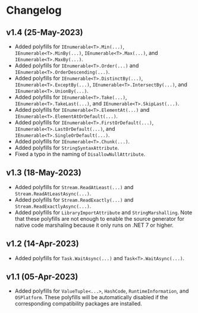 # Changelog

## v1.4 (25-May-2023)

- Added polyfills for `IEnumerable<T>.Min(...)`, `IEnumerable<T>.MinBy(...)`, `IEnumerable<T>.Max(...)`, and `IEnumerable<T>.MaxBy(...)`.
- Added polyfills for `IEnumerable<T>.Order(...)` and `IEnumerable<T>.OrderDescending(...)`.
- Added polyfills for `IEnumerable<T>.DistinctBy(...)`, `IEnumerable<T>.ExceptBy(...)`, `IEnumerable<T>.IntersectBy(...)`, and `IEnumerable<T>.UnionBy(...)`.
- Added polyfills for `IEnumerable<T>.Take(...)`, `IEnumerable<T>.TakeLast(...)`, and `IEnumerable<T>.SkipLast(...)`.
- Added polyfills for `IEnumerable<T>.ElementAt(...)` and `IEnumerable<T>.ElementAtOrDefault(...)`.
- Added polyfills for `IEnumerable<T>.FirstOrDefault(...)`, `IEnumerable<T>.LastOrDefault(...)`, and `IEnumerable<T>.SingleOrDefault(...)`.
- Added polyfills for `IEnumerable<T>.Chunk(...)`.
- Added polyfills for `StringSyntaxAttribute`.
- Fixed a typo in the naming of `DisallowNullAttribute`.

## v1.3 (18-May-2023)

- Added polyfills for `Stream.ReadAtLeast(...)` and `Stream.ReadAtLeastAsync(...)`.
- Added polyfills for `Stream.ReadExactly(...)` and `Stream.ReadExactlyAsync(...)`.
- Added polyfills for `LibraryImportAttribute` and `StringMarshalling`. Note that these polyfills are not enough to enable the source generator for native code marshaling because it only runs on .NET 7 or higher.

## v1.2 (14-Apr-2023)

- Added polyfills for `Task.WaitAsync(...)` and `Task<T>.WaitAsync(...)`.

## v1.1 (05-Apr-2023)

- Added polyfills for `ValueTuple<...>`, `HashCode`, `RuntimeInformation`, and `OSPlatform`. These polyfills will be automatically disabled if the corresponding compatibility packages are installed.